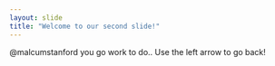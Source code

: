 ```yaml
---
layout: slide
title: "Welcome to our second slide!"
---
```

@malcumstanford you go work to do..
Use the left arrow to go back!
